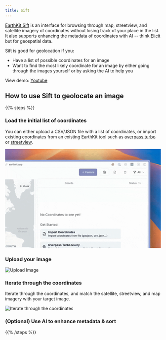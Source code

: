 ```yaml
---
title: Sift
---
```


[EarthKit Sift](https://earthkit.app/sift) is an interface for browsing through map, streetview, and satellite imagery of coordinates without losing track of your place in the list. 
It also supports enhancing the metadata of coordinates with AI -- think [Elicit](https://elicit.com/) but for geospatial data.

Sift is good for geolocation if you:
- Have a list of possible coordinates for an image
- Want to find the most likely coordinate for an image by either going through the images yourself or by asking the AI to help you

View demo: [Youtube](https://www.youtube.com/watch?v=AcRr-K_J-xY)

## How to use Sift to geolocate an image

{{% steps %}}

### Load the initial list of coordinates
You can either upload a CSV/JSON file with a list of coordinates, 
or import existing coordinates from an existing EarthKit tool such as [overpass turbo](https://earthkit.app/osm) or [streetview](https://earthkit.app/streetview).

![Import Coordinates](./images/EarthkitSiftImport.gif)

### Upload your image
![Upload Image](./images/EarthkitSiftUpload.gif)


### Iterate through the coordinates

Iterate through the coordinates, and match the satellite, streetview, and map imagery with your target image.

![Iterate through the coordinates](./images/EarthKitSiftLabel.gif)

### (Optional) Use AI to enhance metadata & sort

{{% /steps %}}

